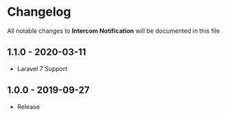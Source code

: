 # Changelog

All notable changes to **Intercom Notification** will be documented in this file

## 1.1.0 - 2020-03-11

- Laravel 7 Support

## 1.0.0 - 2019-09-27

- Release
